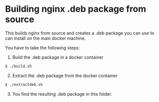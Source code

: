 # Building nginx .deb package from source

This builds nginx from source and creates a .deb package you can use to
can install on the main docker machine.

You have to take the following steps:

1. Build the .deb package in a docker container
```sh
$ ./build.sh
```

2. Extract the .deb package from the docker container
```sh
$ ./extractdeb.sh
```

3. You find the resulting .deb package in this folder.
